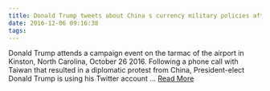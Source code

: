 ```yaml
---
title: Donald Trump tweets about China s currency military policies after Taiwan flap
date: 2016-12-06 09:16:38
tags:
---
```

Donald Trump attends a campaign event on the tarmac of the airport in Kinston, North Carolina, October 26 2016. Following a phone call with Taiwan that resulted in a diplomatic protest from China, President-elect Donald Trump is using his Twitter account ...
[Read More](http://www.cbsnews.com/news/donald-trump-tweets-china-currency-military-policies-taiwan-flap/)